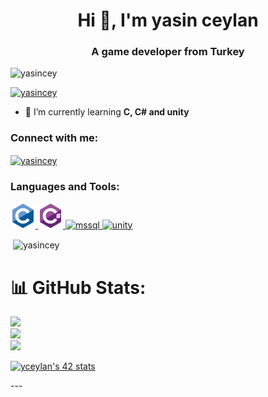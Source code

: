 <h1 align="center">Hi 👋, I'm yasin ceylan</h1>
<h3 align="center">A game developer from Turkey</h3>

<p align="left"> <img src="https://komarev.com/ghpvc/?username=yasincey&label=Profile%20views&color=0e75b6&style=flat" alt="yasincey" /> </p>

<p align="left"> <a href="https://github.com/ryo-ma/github-profile-trophy"><img src="https://github-profile-trophy.vercel.app/?username=yasincey" alt="yasincey" /></a> </p>

- 🌱 I’m currently learning **C, C# and unity**

<h3 align="left">Connect with me:</h3>
<p align="left">
<a href="https://linkedin.com/in/yasincey" target="blank"><img align="center" src="https://raw.githubusercontent.com/rahuldkjain/github-profile-readme-generator/master/src/images/icons/Social/linked-in-alt.svg" alt="yasincey" height="30" width="40" /></a>
</p>

<h3 align="left">Languages and Tools:</h3>
<p align="left"> <a href="https://www.cprogramming.com/" target="_blank" rel="noreferrer"> <img src="https://raw.githubusercontent.com/devicons/devicon/master/icons/c/c-original.svg" alt="c" width="40" height="40"/> </a> <a href="https://www.w3schools.com/cs/" target="_blank" rel="noreferrer"> <img src="https://raw.githubusercontent.com/devicons/devicon/master/icons/csharp/csharp-original.svg" alt="csharp" width="40" height="40"/> </a> <a href="https://www.microsoft.com/en-us/sql-server" target="_blank" rel="noreferrer"> <img src="https://www.svgrepo.com/show/303229/microsoft-sql-server-logo.svg" alt="mssql" width="40" height="40"/> </a> <a href="https://unity.com/" target="_blank" rel="noreferrer"> <img src="https://www.vectorlogo.zone/logos/unity3d/unity3d-icon.svg" alt="unity" width="40" height="40"/> </a> </p>

<p>&nbsp;<img align="center" src="https://github-readme-stats.vercel.app/api?username=yasincey&show_icons=true&locale=en" alt="yasincey" /></p>

# 📊 GitHub Stats:
![](https://github-readme-stats.vercel.app/api?username=yasincey&theme=radical&hide_border=false&include_all_commits=true&count_private=true)<br/>
![](https://github-readme-streak-stats.herokuapp.com/?user=yasincey&theme=radical&hide_border=false)<br/>
![](https://github-readme-stats.vercel.app/api/top-langs/?username=yasincey&theme=radical&hide_border=false&include_all_commits=true&count_private=true&layout=compact)

<p><a href="https://github.com/JaeSeoKim/badge42"><img src="https://badge42.vercel.app/api/v2/clif4b7as005408mfs8nbdb9j/stats?cursusId=21&coalitionId=198" alt="yceylan's 42 stats" /></a> </p>
---
